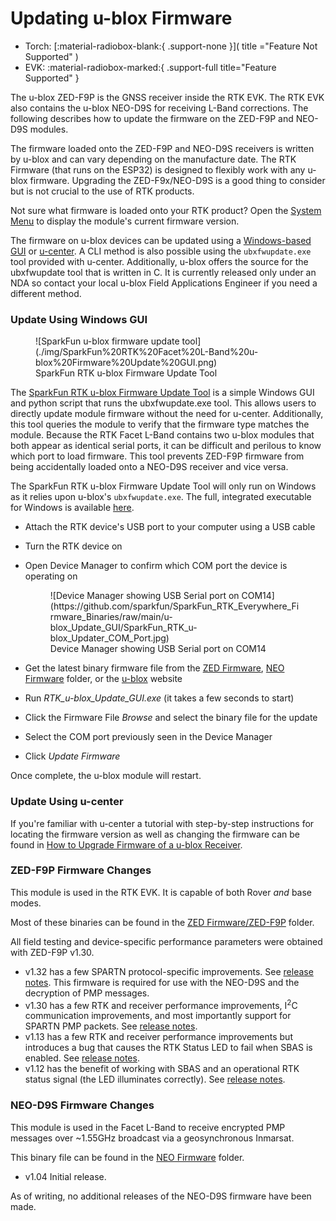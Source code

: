 # Updating u-blox Firmware

<!--
Compatibility Icons
====================================================================================

:material-radiobox-marked:{ .support-full title="Feature Supported" }
:material-radiobox-indeterminate-variant:{ .support-partial title="Feature Partially Supported" }
:material-radiobox-blank:{ .support-none title="Feature Not Supported" }
-->

<div class="grid cards fill" markdown>

- Torch: [:material-radiobox-blank:{ .support-none }]( title ="Feature Not Supported" )
- EVK: :material-radiobox-marked:{ .support-full title="Feature Supported" }

</div>

The u-blox ZED-F9P is the GNSS receiver inside the RTK EVK. The RTK EVK also contains the u-blox NEO-D9S for receiving L-Band corrections. The following describes how to update the firmware on the ZED-F9P and NEO-D9S modules.

The firmware loaded onto the ZED-F9P and NEO-D9S receivers is written by u-blox and can vary depending on the manufacture date. The RTK Firmware (that runs on the ESP32) is designed to flexibly work with any u-blox firmware. Upgrading the ZED-F9x/NEO-D9S is a good thing to consider but is not crucial to the use of RTK products.

Not sure what firmware is loaded onto your RTK product? Open the [System Menu](menu_system.md) to display the module's current firmware version.

The firmware on u-blox devices can be updated using a [Windows-based GUI](firmware_update.md#updating-using-windows-gui) or [u-center](firmware_update.md#updating-using-u-center). A CLI method is also possible using the `ubxfwupdate.exe` tool provided with u-center. Additionally, u-blox offers the source for the ubxfwupdate tool that is written in C. It is currently released only under an NDA so contact your local u-blox Field Applications Engineer if you need a different method.

### Update Using Windows GUI

<figure markdown>
![SparkFun u-blox firmware update tool](./img/SparkFun%20RTK%20Facet%20L-Band%20u-blox%20Firmware%20Update%20GUI.png)
<figcaption markdown>
SparkFun RTK u-blox Firmware Update Tool
</figcaption>
</figure>

The [SparkFun RTK u-blox Firmware Update Tool](https://github.com/sparkfun/SparkFun_RTK_Everywhere_Firmware_Binaries/tree/main/u-blox_Update_GUI) is a simple Windows GUI and python script that runs the ubxfwupdate.exe tool. This allows users to directly update module firmware without the need for u-center. Additionally, this tool queries the module to verify that the firmware type matches the module. Because the RTK Facet L-Band contains two u-blox modules that both appear as identical serial ports, it can be difficult and perilous to know which port to load firmware. This tool prevents ZED-F9P firmware from being accidentally loaded onto a NEO-D9S receiver and vice versa.

The SparkFun RTK u-blox Firmware Update Tool will only run on Windows as it relies upon u-blox's `ubxfwupdate.exe`. The full, integrated executable for Windows is available [here](https://github.com/sparkfun/SparkFun_RTK_Everywhere_Firmware_Binaries/raw/main/u-blox_Update_GUI/Windows_exe/RTK_u-blox_Update_GUI.exe).

- Attach the RTK device's USB port to your computer using a USB cable
- Turn the RTK device on
- Open Device Manager to confirm which COM port the device is operating on

	<figure markdown>
	![Device Manager showing USB Serial port on COM14](https://github.com/sparkfun/SparkFun_RTK_Everywhere_Firmware_Binaries/raw/main/u-blox_Update_GUI/SparkFun_RTK_u-blox_Updater_COM_Port.jpg)
	<figcaption markdown>
	Device Manager showing USB Serial port on COM14
	</figcaption>
	</figure>

- Get the latest binary firmware file from the [ZED Firmware](https://github.com/sparkfun/SparkFun_RTK_Everywhere_Firmware_Binaries/tree/main/ZED%20Firmware), [NEO Firmware](https://github.com/sparkfun/SparkFun_RTK_Everywhere_Firmware_Binaries/tree/main/NEO%20Firmware) folder, or the [u-blox](https://www.u-blox.com/) website
- Run *RTK_u-blox_Update_GUI.exe* (it takes a few seconds to start)
- Click the Firmware File *Browse* and select the binary file for the update
- Select the COM port previously seen in the Device Manager
- Click *Update Firmware*

Once complete, the u-blox module will restart.

### Update Using u-center

If you're familiar with u-center a tutorial with step-by-step instructions for locating the firmware version as well as changing the firmware can be found in [How to Upgrade Firmware of a u-blox Receiver](https://learn.sparkfun.com/tutorials/how-to-upgrade-firmware-of-a-u-blox-gnss-receiver/all).

### ZED-F9P Firmware Changes

This module is used in the RTK EVK. It is capable of both Rover *and* base modes.

Most of these binaries can be found in the [ZED Firmware/ZED-F9P](https://github.com/sparkfun/SparkFun_RTK_Everywhere_Firmware_Binaries/tree/main/ZED%20Firmware/ZED-F9P) folder.

All field testing and device-specific performance parameters were obtained with ZED-F9P v1.30.

- v1.32 has a few SPARTN protocol-specific improvements. See [release notes](https://www.u-blox.com/sites/default/files/documents/ZED-F9P-FW100-HPG132_RN_UBX-22004887.pdf). This firmware is required for use with the NEO-D9S and the decryption of PMP messages.
- v1.30 has a few RTK and receiver performance improvements, I<sup>2</sup>C communication improvements, and most importantly support for SPARTN PMP packets. See [release notes](https://www.u-blox.com/sites/default/files/ZED-F9P-FW100-HPG130_RN_UBX-21047459.pdf).
- v1.13 has a few RTK and receiver performance improvements but introduces a bug that causes the RTK Status LED to fail when SBAS is enabled. See [release notes](https://content.u-blox.com/sites/default/files/ZED-F9P-FW100-HPG113_RN_%28UBX-20019211%29.pdf).
- v1.12 has the benefit of working with SBAS and an operational RTK status signal (the LED illuminates correctly). See [release notes](https://content.u-blox.com/sites/default/files/ZED-F9P-FW100-HPG112_RN_%28UBX-19026698%29.pdf).

### NEO-D9S Firmware Changes

This module is used in the Facet L-Band to receive encrypted PMP messages over ~1.55GHz broadcast via a geosynchronous Inmarsat.

This binary file can be found in the [NEO Firmware](https://github.com/sparkfun/SparkFun_RTK_Everywhere_Firmware_Binaries/tree/main/NEO%20Firmware) folder.

- v1.04 Initial release.

As of writing, no additional releases of the NEO-D9S firmware have been made.
